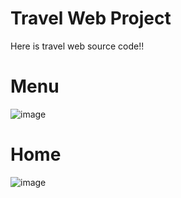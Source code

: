 # Travel Web Project 
Here is travel web source code!!
# Menu
![image](https://github.com/wayne1116/travel_web/blob/master/Picture/Menu.png)
# Home
![image](https://github.com/wayne1116/travel_web/blob/master/Picture/Home1.png)


